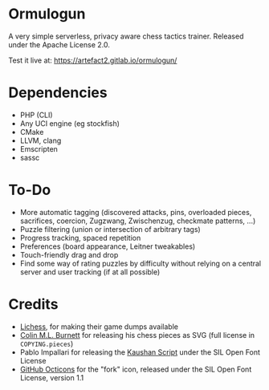 Ormulogun
=========

A very simple serverless, privacy aware chess tactics
trainer. Released under the Apache License 2.0.

Test it live at: <https://artefact2.gitlab.io/ormulogun/>

Dependencies
============

* PHP (CLI)
* Any UCI engine (eg stockfish)
* CMake
* LLVM, clang
* Emscripten
* sassc

To-Do
=====

* More automatic tagging (discovered attacks, pins, overloaded pieces, sacrifices, coercion, Zugzwang, Zwischenzug, checkmate patterns, ...)
* Puzzle filtering (union or intersection of arbitrary tags)
* Progress tracking, spaced repetition
* Preferences (board appearance, Leitner tweakables)
* Touch-friendly drag and drop
* Find some way of rating puzzles by difficulty without relying on a central server and user tracking (if at all possible)

Credits
=======

* [Lichess](https://lichess.org/), for making their game dumps available
* [Colin M.L. Burnett](https://en.wikipedia.org/wiki/User:Cburnett) for releasing his chess pieces as SVG (full license in `COPYING.pieces`)
* Pablo Impallari for releasing the [Kaushan Script](https://fontlibrary.org/en/font/kaushan-script) under the SIL Open Font License
* [GitHub Octicons](https://octicons.github.com/) for the "fork" icon, released under the SIL Open Font License, version 1.1

